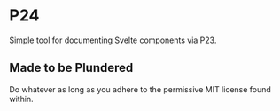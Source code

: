 # P24

Simple tool for documenting Svelte components via P23.

## Made to be Plundered

Do whatever as long as you adhere to the permissive MIT license found within.

